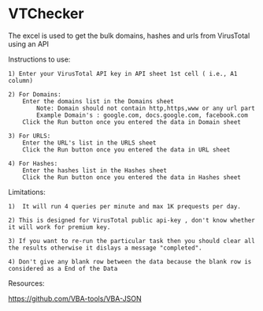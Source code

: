 # VTChecker
The excel is used to get the bulk domains, hashes and urls from VirusTotal using an API


Instructions to use:

	1) Enter your VirusTotal API key in API sheet 1st cell ( i.e., A1 column)
	
	2) For Domains:
		Enter the domains list in the Domains sheet
			Note: Domain should not contain http,https,www or any url part
			Example Domain's : google.com, docs.google.com, facebook.com
		Click the Run button once you entered the data in Domain sheet

	3) For URLS:
		Enter the URL's list in the URLS sheet
		Click the Run button once you entered the data in URL sheet
		
	4) For Hashes: 
		Enter the hashes list in the Hashes sheet
		Click the Run button once you entered the data in Hashes sheet

Limitations:

	1)  It will run 4 queries per minute and max 1K prequests per day.
	
	2) This is designed for VirusTotal public api-key , don't know whether it will work for premium key.
	
	3) If you want to re-run the particular task then you should clear all the results otherwise it dislays a message "completed".
	
	4) Don't give any blank row between the data because the blank row is considered as a End of the Data
	
	
Resources: 

https://github.com/VBA-tools/VBA-JSON
		

